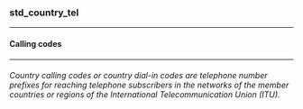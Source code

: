 ### std_country_tel



------
#### Calling codes



------
###### Country calling codes or country dial-in codes are telephone number prefixes for reaching telephone subscribers in the networks of the member countries or regions of the International Telecommunication Union (ITU).